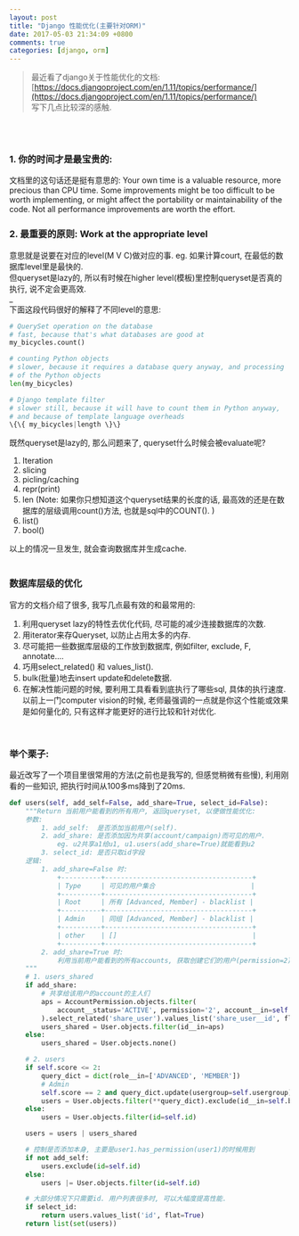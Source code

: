 ```yaml
---
layout: post
title: "Django 性能优化(主要针对ORM)"
date: 2017-05-03 21:34:09 +0800
comments: true
categories: [django, orm]
---
```


> 最近看了django关于性能优化的文档:     [https://docs.djangoproject.com/en/1.11/topics/performance/](https://docs.djangoproject.com/en/1.11/topics/performance/)   
写下几点比较深的感触.  
<br>
<!--more-->
<br>  

### 1. 你的时间才是最宝贵的:
文档里的这句话还是挺有意思的: Your own time is a valuable resource, more precious than CPU time. Some improvements might be too difficult to be worth implementing, or might affect the portability or maintainability of the code. Not all performance improvements are worth the effort.
<br>

### 2. 最重要的原则: Work at the appropriate level
意思就是说要在对应的level(M V C)做对应的事. eg. 如果计算court, 在最低的数据库level里是最快的.   
但queryset是lazy的, 所以有时候在higher level(模板)里控制queryset是否真的执行, 说不定会更高效.   
_   
下面这段代码很好的解释了不同level的意思:    
```python
# QuerySet operation on the database
# fast, because that's what databases are good at
my_bicycles.count()

# counting Python objects
# slower, because it requires a database query anyway, and processing
# of the Python objects
len(my_bicycles)

# Django template filter
# slower still, because it will have to count them in Python anyway,
# and because of template language overheads
\{\{ my_bicycles|length \}\}
```

既然queryset是lazy的, 那么问题来了, queryset什么时候会被evaluate呢?

1. Iteration
2. slicing
3. picling/caching
4. repr(print)
5. len (Note: 如果你只想知道这个queryset结果的长度的话, 最高效的还是在数据库的层级调用count()方法, 也就是sql中的COUNT(). )
6. list()
7. bool()   

以上的情况一旦发生, 就会查询数据库并生成cache.   
<br>

### 数据库层级的优化
官方的文档介绍了很多, 我写几点最有效的和最常用的:   

1. 利用queryset lazy的特性去优化代码, 尽可能的减少连接数据库的次数.
2. 用iterator来存Queryset, 以防止占用太多的内存.   
3. 尽可能把一些数据库层级的工作放到数据库, 例如filter, exclude, F, annotate....
4. 巧用select_related() 和 values_list().  
5. bulk(批量)地去insert update和delete数据.     
6. 在解决性能问题的时候, 要利用工具看看到底执行了哪些sql, 具体的执行速度.    
以前上一门computer vision的时候, 老师最强调的一点就是你这个性能或效果是如何量化的, 只有这样才能更好的进行比较和针对优化.  
<br>


### 举个栗子:   
最近改写了一个项目里很常用的方法(之前也是我写的, 但感觉稍微有些慢), 利用刚看的一些知识, 把执行时间从100多ms降到了20ms.    
```python
def users(self, add_self=False, add_share=True, select_id=False):
    """Return 当前用户能看到的所有用户, 返回queryset, 以便做性能优化:
    参数:
        1. add_self:  是否添加当前用户(self).
        2. add_share: 是否添加因为共享(account/campaign)而可见的用户.
            eg. u2共享a1给u1, u1.users(add_share=True)就能看到u2
        3. select_id: 是否只取id字段
    逻辑:
        1. add_share=False 时:
            +----------+-------------------------------------+
            | Type     | 可见的用户集合                        |
            +----------+-------------------------------------+
            | Root     | 所有 [Advanced, Member] - blacklist |
            +----------+-------------------------------------+
            | Admin    | 同组 [Advanced, Member] - blacklist |
            +----------+-------------------------------------+
            | other    | []                                  |
            +----------+-------------------------------------+
        2. add_share=True 时:
            利用当前用户能看到的所有accounts, 获取创建它们的用户(permission=2)
    """
    # 1. users_shared
    if add_share:
        # 共享给该用户的account的主人们
        aps = AccountPermission.objects.filter(
            account__status='ACTIVE', permission='2', account__in=self.accounts()
        ).select_related('share_user').values_list('share_user__id', flat=True)
        users_shared = User.objects.filter(id__in=aps)
    else:
        users_shared = User.objects.none()

    # 2. users
    if self.score <= 2:
        query_dict = dict(role__in=['ADVANCED', 'MEMBER'])
        # Admin
        self.score == 2 and query_dict.update(usergroup=self.usergroup)
        users = User.objects.filter(**query_dict).exclude(id__in=self.blacklist)
    else:
        users = User.objects.filter(id=self.id)

    users = users | users_shared

    # 控制是否添加本身, 主要是user1.has_permission(user1)的时候用到
    if not add_self:
        users.exclude(id=self.id)
    else:
        users |= User.objects.filter(id=self.id)

    # 大部分情况下只需要id. 用户列表很多时, 可以大幅度提高性能.
    if select_id:
        return users.values_list('id', flat=True)
    return list(set(users))
```
